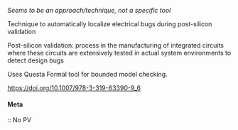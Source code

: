 *Seems to be an approach/technique, not a specific tool*

Technique to automatically localize electrical bugs during post-silicon validation

Post-silicon validation: process in the manufacturing of integrated circuits where these circuits are extensively tested in actual system environments to detect design bugs

Uses Questa Formal tool for bounded model checking.

https://doi.org/10.1007/978-3-319-63390-9_6

#### Meta
:: No PV